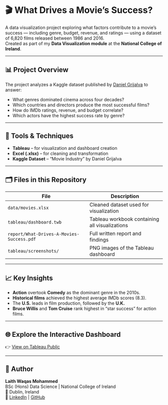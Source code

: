 # 🎬 What Drives a Movie’s Success?

A data visualization project exploring what factors contribute to a movie’s success — including genre, budget, revenue, and ratings — using a dataset of 6,820 films released between 1986 and 2016.  
Created as part of my **Data Visualization module** at the **National College of Ireland**.

---

## 📊 Project Overview

The project analyzes a Kaggle dataset published by [Daniel Grijalva](https://www.kaggle.com/datasets/danielgrijalvas/movies) to answer:
- What genres dominated cinema across four decades?
- Which countries and directors produce the most successful films?
- How do IMDb ratings, revenue, and budget correlate?
- Which actors have the highest success rate by genre?

---

## 🧠 Tools & Techniques
- **Tableau** – for visualization and dashboard creation  
- **Excel (.xlsx)** – for cleaning and transformation  
- **Kaggle Dataset** – “Movie Industry” by Daniel Grijalva  

---

## 🗂️ Files in this Repository
| File | Description |
|------|--------------|
| `data/movies.xlsx` | Cleaned dataset used for visualization |
| `tableau/dashboard.twb` | Tableau workbook containing all visualizations |
| `report/What-Drives-A-Movies-Success.pdf` | Full written report and findings |
| `tableau/screenshots/` | PNG images of the Tableau dashboard |

---

## 📈 Key Insights
- **Action** overtook **Comedy** as the dominant genre in the 2010s.  
- **Historical films** achieved the highest average IMDb scores (8.3).  
- The **U.S.** leads in film production, followed by the **U.K.**  
- **Bruce Willis** and **Tom Cruise** rank highest in “star success” for action films.  

---

## 🌐 Explore the Interactive Dashboard
👉 [View on Tableau Public](https://public.tableau.com/app/profile/laith.ahmed/viz/WhatdrivesAMoviesSuccessTheDashboard/Dashboard1)

---

## 👤 Author
**Laith Waqas Mohammed**  
BSc (Hons) Data Science | National College of Ireland  
📍 Dublin, Ireland  
🔗 [LinkedIn](https://www.linkedin.com/in/laithwm) | [GitHub](https://github.com/Laithwm)

